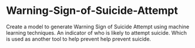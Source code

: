 # Warning-Sign-of-Suicide-Attempt
Create a model to generate Warning Sign of Suicide Attempt using machine learning techniques. An indicator of who is likely to attempt suicide. Which is used as another tool to help prevent help prevent suicide.
